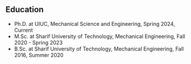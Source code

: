 ## Education
- Ph.D. at UIUC, Mechanical Science and Engineering, Spring 2024, Current
- M.Sc. at Sharif University of Technology, Mechanical Engineering, Fall 2020 - Spring 2023
- B.Sc. at Sharif University of Technology, Mechanical Engineering, Fall 2016, Summer 2020
